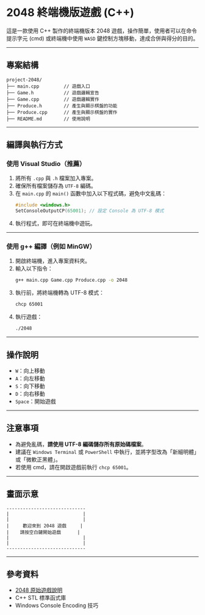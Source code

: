 # 2048 終端機版遊戲 (C++)

這是一款使用 C++ 製作的終端機版本 2048 遊戲，操作簡單，使用者可以在命令提示字元 (cmd) 或終端機中使用 `WASD` 鍵控制方塊移動，達成合併與得分的目的。

---

## 專案結構

```
project-2048/
├── main.cpp         // 遊戲入口
├── Game.h           // 遊戲邏輯宣告
├── Game.cpp         // 遊戲邏輯實作
├── Produce.h        // 產生與顯示棋盤的功能
├── Produce.cpp      // 產生與顯示棋盤的實作
├── README.md        // 使用說明
```

---

## 編譯與執行方式

### 使用 Visual Studio（推薦）

1. 將所有 `.cpp` 與 `.h` 檔案加入專案。
2. 確保所有檔案儲存為 `UTF-8` 編碼。
3. 在 `main.cpp` 的 `main()` 函數中加入以下程式碼，避免中文亂碼：
   ```cpp
   #include <windows.h>
   SetConsoleOutputCP(65001); // 設定 Console 為 UTF-8 模式
   ```
4. 執行程式，即可在終端機中遊玩。

---

### 使用 g++ 編譯（例如 MinGW）

1. 開啟終端機，進入專案資料夾。
2. 輸入以下指令：
   ```bash
   g++ main.cpp Game.cpp Produce.cpp -o 2048
   ```
3. 執行前，將終端機轉為 UTF-8 模式：
   ```bash
   chcp 65001
   ```
4. 執行遊戲：
   ```bash
   ./2048
   ```

---

## 操作說明

- `W`：向上移動
- `A`：向左移動
- `S`：向下移動
- `D`：向右移動
- `Space`：開始遊戲

---

## 注意事項

- 為避免亂碼，**請使用 UTF-8 編碼儲存所有原始碼檔案**。
- 建議在 `Windows Terminal` 或 `PowerShell` 中執行，並將字型改為「新細明體」或「微軟正黑體」。
- 若使用 cmd，請在開啟遊戲前執行 `chcp 65001`。

---

## 畫面示意

```
-----------------------------
|                           |
|                           |
|     歡迎來到 2048 遊戲     |
|    請按空白鍵開始遊戲      |
|                           |
|                           |
-----------------------------
```

---

## 參考資料

- [2048 原始遊戲說明](https://play2048.co/)
- C++ STL 標準函式庫
- Windows Console Encoding 技巧
